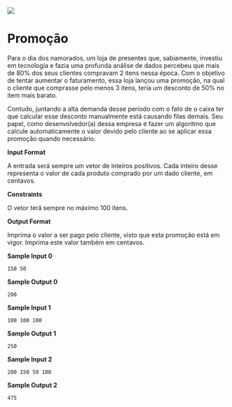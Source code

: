 ![](https://i.imgur.com/xG74tOh.png)

# Promoção

Para o dia dos namorados, um loja de presentes que, sabiamente, investiu em tecnologia e fazia uma profunda análise de dados percebeu que mais de 80% dos seus clientes compravam 2 itens nessa época. Com o objetivo de tentar aumentar o faturamento, essa loja lançou uma promoção, na qual o cliente que comprasse pelo menos 3 itens, teria um desconto de 50% no item mais barato.

Contudo, juntando a alta demanda desse período com o fato de o caixa ter que calcular esse desconto manualmente está causando filas demais. Seu papel, como desenvolvedor(a) dessa empresa é fazer um algoritmo que calcule automaticamente o valor devido pelo cliente ao se aplicar essa promoção quando necessário.

__Input Format__

A entrada será sempre um vetor de inteiros positivos. Cada inteiro desse representa o valor de cada produto comprado por um dado cliente, em centavos.

__Constraints__

O vetor terá sempre no máximo 100 itens.

__Output Format__

Imprima o valor a ser pago pelo cliente, visto que esta promoção está em vigor. Imprima este valor também em centavos.

__Sample Input 0__

```
150 50
```

__Sample Output 0__

```
200
```

__Sample Input 1__

```
100 100 100
```

__Sample Output 1__

```
250
```

__Sample Input 2__

```
200 150 50 100
```

__Sample Output 2__

```
475
```
